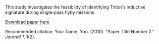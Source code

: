
This study investigates the feasibility of identifying Triton's inductive signature during single-pass flyby missions.

[Download paper here](http://lukeliuzzo.github.io/files/Cochrane_etal_2022.pdf)

Recommended citation: Your Name, You. (2010). "Paper Title Number 2." <i>Journal 1</i>. 1(2).
